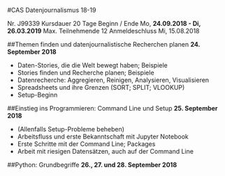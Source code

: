 #CAS Datenjournalismus 18-19

Nr.	J99339
Kursdauer	20 Tage
Beginn / Ende	Mo, **24.09.2018 - Di, 26.03.2019**
Max. Teilnehmende	12
Anmeldeschluss	Mi, 15.08.2018


##Themen finden und datenjournalistische Recherchen planen
**24. September 2018**

- Daten-Stories, die die Welt bewegt haben; Beispiele
- Stories finden und Recherche planen; Beispiele
- Datenrecherche: Aggregieren, Reinigen, Analysieren, Visualisieren
- Spreadsheets und ihre Grenzen (SORT; SPLIT; VLOOKUP)
- Setup-Beginn

##Einstieg ins Programmieren: Command Line und Setup
**25. September 2018**

- (Allenfalls Setup-Probleme beheben)
- Arbeitsfluss und erste Bekanntschaft mit Jupyter Notebook
- Erste Schritte mit der Command Line; Packages
- Arbeit mit riesigen Datensätzen, auch auf der Command Line

##Python: Grundbegriffe
**26., 27. und 28. September 2018**
